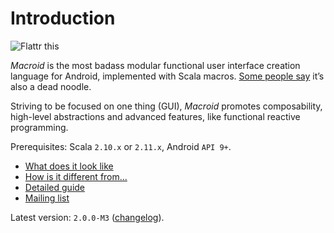 # Introduction

<a href="https://flattr.com/submit/auto?user_id=stanch&url=http%3A%2F%2Fmacroid.github.io" target="_blank"><img src="//api.flattr.com/button/flattr-badge-large.png" alt="Flattr this" title="Flattr this" border="0" align="left"></a>

<div style="clear: both"></div>

*Macroid* is the most badass modular functional user interface creation language for Android, implemented with Scala macros.
[Some people say](http://www.urbandictionary.com/define.php?term=macroid) it’s also a dead noodle.

Striving to be focused on one thing (GUI), *Macroid* promotes composability, high-level abstractions and advanced features,
like functional reactive programming.

Prerequisites: Scala `2.10.x` or `2.11.x`, Android `API 9+`.

* [What does it look like](Tutorial.html)
* [How is it different from...](Differences.html)
* [Detailed guide](Guide.html)
* [Mailing list](https://groups.google.com/forum/#!forum/macroid)

Latest version: `2.0.0-M3` ([changelog](Changelog.md)).